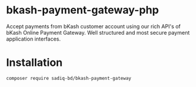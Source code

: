 <p align="left"> <img src="https://api.sadiq.us.to/app/github/repo/bkash-payment-gateway/views" alt="" /> </p>

# bkash-payment-gateway-php
Accept payments from bKash customer account using our rich API's of bKash Online Payment Gateway. Well structured and most secure payment application interfaces.

# Installation
<code>composer require sadiq-bd/bkash-payment-gateway</code>
